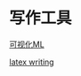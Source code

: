 # 写作工具

[可视化ML](https://github.com/dair-ai/ml-visuals)

[latex writing](https://github.com/guanyingc/latex_paper_writing_tips)
